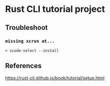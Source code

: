 # Rust CLI tutorial project

## Troubleshoot

### `missing xcrun at...`
```
> xcode-select --install

```

## References
https://rust-cli.github.io/book/tutorial/setup.html